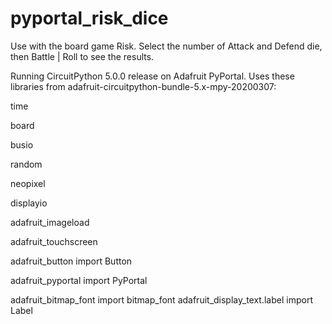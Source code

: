 # pyportal_risk_dice
Use with the board game Risk.
Select the number of Attack and Defend die, then Battle | Roll to see the results.

Running CircuitPython 5.0.0 release on Adafruit PyPortal.
Uses these libraries from adafruit-circuitpython-bundle-5.x-mpy-20200307:

time

board

busio

random

neopixel

displayio

adafruit_imageload

adafruit_touchscreen

adafruit_button import Button

adafruit_pyportal import PyPortal

adafruit_bitmap_font import bitmap_font
adafruit_display_text.label import Label
